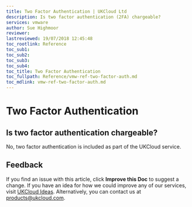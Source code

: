 ```yaml
---
title: Two Factor Authentication | UKCloud Ltd
description: Is two factor authentication (2FA) chargeable?
services: vmware
author: Sue Highmoor
reviewer:
lastreviewed: 19/07/2018 12:45:48
toc_rootlink: Reference
toc_sub1: 
toc_sub2:
toc_sub3:
toc_sub4:
toc_title: Two Factor Authentication
toc_fullpath: Reference/vmw-ref-two-factor-auth.md
toc_mdlink: vmw-ref-two-factor-auth.md
---
```


# Two Factor Authentication

## Is two factor authentication chargeable?

No, two factor authentication is included as part of the UKCloud service.

## Feedback

If you find an issue with this article, click **Improve this Doc** to suggest a change. If you have an idea for how we could improve any of our services, visit [UKCloud Ideas](https://ideas.ukcloud.com). Alternatively, you can contact us at <products@ukcloud.com>.
